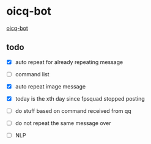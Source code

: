 # oicq-bot
[oicq-bot](https://github.com/takayama-lily/oicq)

## todo
- [x] auto repeat for already repeating message
- [ ] command list
- [x] auto repeat image message
- [x] today is the xth day since fpsquad stopped posting
- [ ] do stuff based on command received from qq
- [ ] do not repeat the same message over
- [ ] NLP

